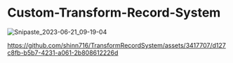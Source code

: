 # Custom-Transform-Record-System

![Snipaste_2023-06-21_09-19-04](https://github.com/shinn716/TransformRecordSystem/assets/3417707/09b4d62e-eecc-4179-bb64-3c263845e881)  

https://github.com/shinn716/TransformRecordSystem/assets/3417707/d127c8fb-b5b7-4231-a061-2b808612226d

